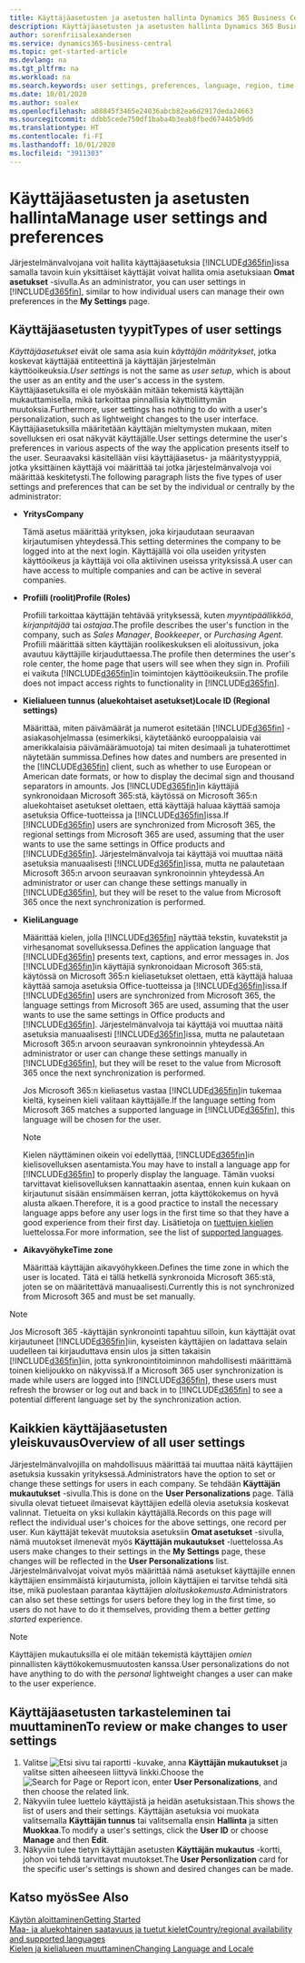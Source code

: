 ```yaml
---
title: Käyttäjäasetusten ja asetusten hallinta Dynamics 365 Business Centralissa
description: Käyttäjäasetusten ja asetusten hallinta Dynamics 365 Business Centralissa.
author: sorenfriisalexandersen
ms.service: dynamics365-business-central
ms.topic: get-started-article
ms.devlang: na
ms.tgt_pltfrm: na
ms.workload: na
ms.search.keywords: user settings, preferences, language, region, time zone, regional settings
ms.date: 10/01/2020
ms.author: soalex
ms.openlocfilehash: a08845f3465e24036abcb82ea6d2917deda24663
ms.sourcegitcommit: ddbb5cede750df1baba4b3eab8fbed6744b5b9d6
ms.translationtype: HT
ms.contentlocale: fi-FI
ms.lasthandoff: 10/01/2020
ms.locfileid: "3911303"
---
```

# <a name="manage-user-settings-and-preferences"></a><span data-ttu-id="ebfd8-103">Käyttäjäasetusten ja asetusten hallinta</span><span class="sxs-lookup"><span data-stu-id="ebfd8-103">Manage user settings and preferences</span></span>

<span data-ttu-id="ebfd8-104">Järjestelmänvalvojana voit hallita käyttäjäasetuksia [!INCLUDE[d365fin](includes/d365fin_md.md)]issa samalla tavoin kuin yksittäiset käyttäjät voivat hallita omia asetuksiaan **Omat asetukset** -sivulla.</span><span class="sxs-lookup"><span data-stu-id="ebfd8-104">As an administrator, you can user settings in [!INCLUDE[d365fin](includes/d365fin_md.md)], similar to how individual users can manage their own preferences in the **My Settings** page.</span></span>  

## <a name="types-of-user-settings"></a><span data-ttu-id="ebfd8-105">Käyttäjäasetusten tyypit</span><span class="sxs-lookup"><span data-stu-id="ebfd8-105">Types of user settings</span></span>

<span data-ttu-id="ebfd8-106">*Käyttäjäasetukset* eivät ole sama asia kuin *käyttäjän määritykset*, jotka koskevat käyttäjää entiteettinä ja käyttäjän järjestelmän käyttöoikeuksia.</span><span class="sxs-lookup"><span data-stu-id="ebfd8-106">*User settings* is not the same as *user setup*, which is about the user as an entity and the user's access in the system.</span></span> <span data-ttu-id="ebfd8-107">Käyttäjäasetuksilla ei ole myöskään mitään tekemistä käyttäjän mukauttamisella, mikä tarkoittaa pinnallisia käyttöliittymän muutoksia.</span><span class="sxs-lookup"><span data-stu-id="ebfd8-107">Furthermore, user settings has nothing to do with a user's personalization, such as lightweight changes to the user interface.</span></span> <span data-ttu-id="ebfd8-108">Käyttäjäasetuksilla määritetään käyttäjän mieltymysten mukaan, miten sovelluksen eri osat näkyvät käyttäjälle.</span><span class="sxs-lookup"><span data-stu-id="ebfd8-108">User settings determine the user's preferences in various aspects of the way the application presents itself to the user.</span></span> <span data-ttu-id="ebfd8-109">Seuraavaksi käsitellään viisi käyttäjäasetus- ja määritystyyppiä, jotka yksittäinen käyttäjä voi määrittää tai jotka järjestelmänvalvoja voi määrittää keskitetysti.</span><span class="sxs-lookup"><span data-stu-id="ebfd8-109">The following paragraph lists the five types of user settings and preferences that can be set by the individual or centrally by the administrator:</span></span>

- <span data-ttu-id="ebfd8-110">**Yritys**</span><span class="sxs-lookup"><span data-stu-id="ebfd8-110">**Company**</span></span>  

  <span data-ttu-id="ebfd8-111">Tämä asetus määrittää yrityksen, joka kirjaudutaan seuraavan kirjautumisen yhteydessä.</span><span class="sxs-lookup"><span data-stu-id="ebfd8-111">This setting determines the company to be logged into at the next login.</span></span> <span data-ttu-id="ebfd8-112">Käyttäjällä voi olla useiden yritysten käyttöoikeus ja käyttäjä voi olla aktiivinen useissa yrityksissä.</span><span class="sxs-lookup"><span data-stu-id="ebfd8-112">A user can have access to multiple companies and can be active in several companies.</span></span>

- <span data-ttu-id="ebfd8-113">**Profiili (roolit)**</span><span class="sxs-lookup"><span data-stu-id="ebfd8-113">**Profile (Roles)**</span></span>  

  <span data-ttu-id="ebfd8-114">Profiili tarkoittaa käyttäjän tehtävää yrityksessä, kuten *myyntipäällikköä*, *kirjanpitäjää* tai *ostajaa*.</span><span class="sxs-lookup"><span data-stu-id="ebfd8-114">The profile describes the user's function in the company, such as *Sales Manager*, *Bookkeeper*, or *Purchasing Agent*.</span></span> <span data-ttu-id="ebfd8-115">Profiili määrittää sitten käyttäjän roolikeskuksen eli aloitussivun, joka avautuu käyttäjille kirjauduttaessa.</span><span class="sxs-lookup"><span data-stu-id="ebfd8-115">The profile then determines the user's role center, the home page that users will see when they sign in.</span></span> <span data-ttu-id="ebfd8-116">Profiili ei vaikuta [!INCLUDE[d365fin](includes/d365fin_md.md)]in toimintojen käyttöoikeuksiin.</span><span class="sxs-lookup"><span data-stu-id="ebfd8-116">The profile does not impact access rights to functionality in [!INCLUDE[d365fin](includes/d365fin_md.md)].</span></span>  

- <span data-ttu-id="ebfd8-117">**Kielialueen tunnus (aluekohtaiset asetukset)**</span><span class="sxs-lookup"><span data-stu-id="ebfd8-117">**Locale ID (Regional settings)**</span></span>  

  <span data-ttu-id="ebfd8-118">Määrittää, miten päivämäärät ja numerot esitetään [!INCLUDE[d365fin](includes/d365fin_md.md)] -asiakasohjelmassa (esimerkiksi, käytetäänkö eurooppalaisia vai amerikkalaisia päivämäärämuotoja) tai miten desimaali ja tuhaterottimet näytetään summissa.</span><span class="sxs-lookup"><span data-stu-id="ebfd8-118">Defines how dates and numbers are presented in the [!INCLUDE[d365fin](includes/d365fin_md.md)] client, such as whether to use European or American date formats, or how to display the decimal sign and thousand separators in amounts.</span></span> <span data-ttu-id="ebfd8-119">Jos [!INCLUDE[d365fin](includes/d365fin_md.md)]in käyttäjiä synkronoidaan Microsoft 365:stä, käytössä on Microsoft 365:n aluekohtaiset asetukset olettaen, että käyttäjä haluaa käyttää samoja asetuksia Office-tuotteissa ja [!INCLUDE[d365fin](includes/d365fin_md.md)]issa.</span><span class="sxs-lookup"><span data-stu-id="ebfd8-119">If [!INCLUDE[d365fin](includes/d365fin_md.md)] users are synchronized from Microsoft 365, the regional settings from Microsoft 365 are used, assuming that the user wants to use the same settings in Office products and [!INCLUDE[d365fin](includes/d365fin_md.md)].</span></span> <span data-ttu-id="ebfd8-120">Järjestelmänvalvoja tai käyttäjä voi muuttaa näitä asetuksia manuaalisesti [!INCLUDE[d365fin](includes/d365fin_md.md)]issa, mutta ne palautetaan Microsoft 365:n arvoon seuraavan synkronoinnin yhteydessä.</span><span class="sxs-lookup"><span data-stu-id="ebfd8-120">An administrator or user can change these settings manually in [!INCLUDE[d365fin](includes/d365fin_md.md)], but they will be reset to the value from Microsoft 365 once the next synchronization is performed.</span></span>

- <span data-ttu-id="ebfd8-121">**Kieli**</span><span class="sxs-lookup"><span data-stu-id="ebfd8-121">**Language**</span></span>  

  <span data-ttu-id="ebfd8-122">Määrittää kielen, jolla [!INCLUDE[d365fin](includes/d365fin_md.md)] näyttää tekstin, kuvatekstit ja virhesanomat sovelluksessa.</span><span class="sxs-lookup"><span data-stu-id="ebfd8-122">Defines the application language that [!INCLUDE[d365fin](includes/d365fin_md.md)] presents text, captions, and error messages in.</span></span> <span data-ttu-id="ebfd8-123">Jos [!INCLUDE[d365fin](includes/d365fin_md.md)]in käyttäjiä synkronoidaan Microsoft 365:stä, käytössä on Microsoft 365:n kieliasetukset olettaen, että käyttäjä haluaa käyttää samoja asetuksia Office-tuotteissa ja [!INCLUDE[d365fin](includes/d365fin_md.md)]issa.</span><span class="sxs-lookup"><span data-stu-id="ebfd8-123">If [!INCLUDE[d365fin](includes/d365fin_md.md)] users are synchronized from Microsoft 365, the language settings from Microsoft 365 are used, assuming that the user wants to use the same settings in Office products and [!INCLUDE[d365fin](includes/d365fin_md.md)].</span></span> <span data-ttu-id="ebfd8-124">Järjestelmänvalvoja tai käyttäjä voi muuttaa näitä asetuksia manuaalisesti [!INCLUDE[d365fin](includes/d365fin_md.md)]issa, mutta ne palautetaan Microsoft 365:n arvoon seuraavan synkronoinnin yhteydessä.</span><span class="sxs-lookup"><span data-stu-id="ebfd8-124">An administrator or user can change these settings manually in [!INCLUDE[d365fin](includes/d365fin_md.md)], but they will be reset to the value from Microsoft 365 once the next synchronization is performed.</span></span>

  <span data-ttu-id="ebfd8-125">Jos Microsoft 365:n kieliasetus vastaa [!INCLUDE[d365fin](includes/d365fin_md.md)]in tukemaa kieltä, kyseinen kieli valitaan käyttäjälle.</span><span class="sxs-lookup"><span data-stu-id="ebfd8-125">If the language setting from Microsoft 365 matches a supported language in [!INCLUDE[d365fin](includes/d365fin_md.md)], this language will be chosen for the user.</span></span>  

  > [!NOTE]
  > <span data-ttu-id="ebfd8-126">Kielen näyttäminen oikein voi edellyttää, [!INCLUDE[d365fin](includes/d365fin_md.md)]in kielisovelluksen asentamista.</span><span class="sxs-lookup"><span data-stu-id="ebfd8-126">You may have to install a language app for [!INCLUDE[d365fin](includes/d365fin_md.md)] to properly display the language.</span></span> <span data-ttu-id="ebfd8-127">Tämän vuoksi tarvittavat kielisovelluksen kannattaakin asentaa, ennen kuin kukaan on kirjautunut sisään ensimmäisen kerran, jotta käyttökokemus on hyvä alusta alkaen.</span><span class="sxs-lookup"><span data-stu-id="ebfd8-127">Therefore, it is a good practice to install the necessary language apps before any user logs in the first time so that they have a good experience from their first day.</span></span> <span data-ttu-id="ebfd8-128">Lisätietoja on [tuettujen kielien](/dynamics365/business-central/dev-itpro/compliance/apptest-countries-and-translations) luettelossa.</span><span class="sxs-lookup"><span data-stu-id="ebfd8-128">For more information, see the list of [supported languages](/dynamics365/business-central/dev-itpro/compliance/apptest-countries-and-translations).</span></span>  
  
- <span data-ttu-id="ebfd8-129">**Aikavyöhyke**</span><span class="sxs-lookup"><span data-stu-id="ebfd8-129">**Time zone**</span></span>  

  <span data-ttu-id="ebfd8-130">Määrittää käyttäjän aikavyöhykkeen.</span><span class="sxs-lookup"><span data-stu-id="ebfd8-130">Defines the time zone in which the user is located.</span></span> <span data-ttu-id="ebfd8-131">Tätä ei tällä hetkellä synkronoida Microsoft 365:stä, joten se on määritettävä manuaalisesti.</span><span class="sxs-lookup"><span data-stu-id="ebfd8-131">Currently this is not synchronized from Microsoft 365 and must be set manually.</span></span>  

> [!NOTE]
> <span data-ttu-id="ebfd8-132">Jos Microsoft 365 -käyttäjän synkronointi tapahtuu silloin, kun käyttäjät ovat kirjautuneet [!INCLUDE[d365fin](includes/d365fin_md.md)]iin, kyseisten käyttäjien on ladattava selain uudelleen tai kirjauduttava ensin ulos ja sitten takaisin [!INCLUDE[d365fin](includes/d365fin_md.md)]iin, jotta synkronointitoiminnon mahdollisesti määrittämä toinen kielijoukko on näkyvissä.</span><span class="sxs-lookup"><span data-stu-id="ebfd8-132">If a Microsoft 365 user synchronization is made while users are logged into [!INCLUDE[d365fin](includes/d365fin_md.md)], these users must refresh the browser or log out and back in to [!INCLUDE[d365fin](includes/d365fin_md.md)] to see a potential different language set by the synchronization action.</span></span>

## <a name="overview-of-all-user-settings"></a><span data-ttu-id="ebfd8-133">Kaikkien käyttäjäasetusten yleiskuvaus</span><span class="sxs-lookup"><span data-stu-id="ebfd8-133">Overview of all user settings</span></span>

<span data-ttu-id="ebfd8-134">Järjestelmänvalvojilla on mahdollisuus määrittää tai muuttaa näitä käyttäjien asetuksia kussakin yrityksessä.</span><span class="sxs-lookup"><span data-stu-id="ebfd8-134">Administrators have the option to set or change these settings for users in each company.</span></span> <span data-ttu-id="ebfd8-135">Se tehdään **Käyttäjän mukautukset** -sivulla.</span><span class="sxs-lookup"><span data-stu-id="ebfd8-135">This is done on the **User Personalizations** page.</span></span> <span data-ttu-id="ebfd8-136">Tällä sivulla olevat tietueet ilmaisevat käyttäjien edellä olevia asetuksia koskevat valinnat. Tietueita on yksi kullakin käyttäjällä.</span><span class="sxs-lookup"><span data-stu-id="ebfd8-136">Records on this page will reflect the individual user's choices for the above settings, one record per user.</span></span> <span data-ttu-id="ebfd8-137">Kun käyttäjät tekevät muutoksia asetuksiin **Omat asetukset** -sivulla, nämä muutokset ilmenevät myös **Käyttäjän mukautukset** -luettelossa.</span><span class="sxs-lookup"><span data-stu-id="ebfd8-137">As users make changes to their settings in the **My Settings** page, these changes will be reflected in the **User Personalizations** list.</span></span> <span data-ttu-id="ebfd8-138">Järjestelmänvalvojat voivat myös määrittää nämä asetukset käyttäjille ennen käyttäjien ensimmäistä kirjautumista, jolloin käyttäjien ei tarvitse tehdä sitä itse, mikä puolestaan parantaa käyttäjien *aloituskokemusta*.</span><span class="sxs-lookup"><span data-stu-id="ebfd8-138">Administrators can also set these settings for users before they log in the first time, so users do not have to do it themselves, providing them a better *getting started* experience.</span></span>

> [!NOTE]
> <span data-ttu-id="ebfd8-139">Käyttäjien mukautuksilla ei ole mitään tekemistä käyttäjien *omien* pinnallisten käyttökokemusmuutosten kanssa.</span><span class="sxs-lookup"><span data-stu-id="ebfd8-139">User personalizations do not have anything to do with the *personal* lightweight changes a user can make to the user experience.</span></span>

## <a name="to-review-or-make-changes-to-user-settings"></a><span data-ttu-id="ebfd8-140">Käyttäjäasetusten tarkasteleminen tai muuttaminen</span><span class="sxs-lookup"><span data-stu-id="ebfd8-140">To review or make changes to user settings</span></span>

1. <span data-ttu-id="ebfd8-141">Valitse ![Etsi sivu tai raportti](media/ui-search/search_small.png "Etsi sivua tai raporttia -kuvake") -kuvake, anna **Käyttäjän mukautukset** ja valitse sitten aiheeseen liittyvä linkki.</span><span class="sxs-lookup"><span data-stu-id="ebfd8-141">Choose the ![Search for Page or Report](media/ui-search/search_small.png "Search for Page or Report icon") icon, enter **User Personalizations**, and then choose the related link.</span></span>
2. <span data-ttu-id="ebfd8-142">Näkyviin tulee luettelo käyttäjistä ja heidän asetuksistaan.</span><span class="sxs-lookup"><span data-stu-id="ebfd8-142">This shows the list of users and their settings.</span></span> <span data-ttu-id="ebfd8-143">Käyttäjän asetuksia voi muokata valitsemalla **Käyttäjän tunnus** tai valitsemalla ensin **Hallinta** ja sitten **Muokkaa**.</span><span class="sxs-lookup"><span data-stu-id="ebfd8-143">To modify a user's settings, click the **User ID** or choose **Manage** and then **Edit**.</span></span>
3. <span data-ttu-id="ebfd8-144">Näkyviin tulee tietyn käyttäjän asetusten **Käyttäjän mukautus** -kortti, johon voi tehdä tarvittavat muutokset.</span><span class="sxs-lookup"><span data-stu-id="ebfd8-144">The **User Personlization** card for the specific user's settings is shown and desired changes can be made.</span></span>  

## <a name="see-also"></a><span data-ttu-id="ebfd8-145">Katso myös</span><span class="sxs-lookup"><span data-stu-id="ebfd8-145">See Also</span></span>

[<span data-ttu-id="ebfd8-146">Käytön aloittaminen</span><span class="sxs-lookup"><span data-stu-id="ebfd8-146">Getting Started</span></span>](product-get-started.md)  
[<span data-ttu-id="ebfd8-147">Maa- ja aluekohtainen saatavuus ja tuetut kielet</span><span class="sxs-lookup"><span data-stu-id="ebfd8-147">Country/regional availability and supported languages</span></span>](/dynamics365/business-central/dev-itpro/compliance/apptest-countries-and-translations)  
[<span data-ttu-id="ebfd8-148">Kielen ja kielialueen muuttaminen</span><span class="sxs-lookup"><span data-stu-id="ebfd8-148">Changing Language and Locale</span></span>](about-locale-language.md)  
